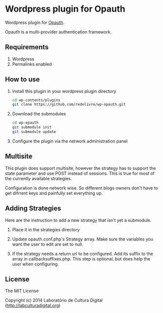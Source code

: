 Wordpress plugin for Opauth
===========================

Wordpress plugin for [Opauth](https://github.com/uzyn/opauth).

Opauth is a multi-provider authentication framework.

Requirements
---------
1. Wordpress
2. Permalinks enabled

How to use
----------
1. Install this plugin in your wordpress plugin directory
	```bash
	cd wp-contents/plugins
	git clone https://github.com/redelivre/wp-opauth.git
	```

2. Download the submodules
	```bash
	cd wp-opauth
	git submodule init
	git submodule update
	```

3. Configure the plugin via the network administration panel

Multisite
---------
This plugin does support multisite, however the strategy has to support
the state parameter and use POST instead of sessions. This is true for most of
the currently available strategies.

Configuration is done network wise. So different blogs owners don't have to get
difrrent keys and painfully set everything up.

Adding Strategies
---------
Here are the instruction to add a new strategy that isn't yet a submodule.

1. Place it in the strategies directory

2. Update opauth.conf.php's Strategy array.
Make sure the variables you want the user to edit are set to null.

3. If the strategy needs a return url to be configured. Add its suffix
to the array in callbacksuffixes.php. This step is optional, but does help the
user when configuring.

License
---------
The MIT License

Copyright (c) 2014
Laboratório de Cultura Digital (http://labculturadigital.org)
